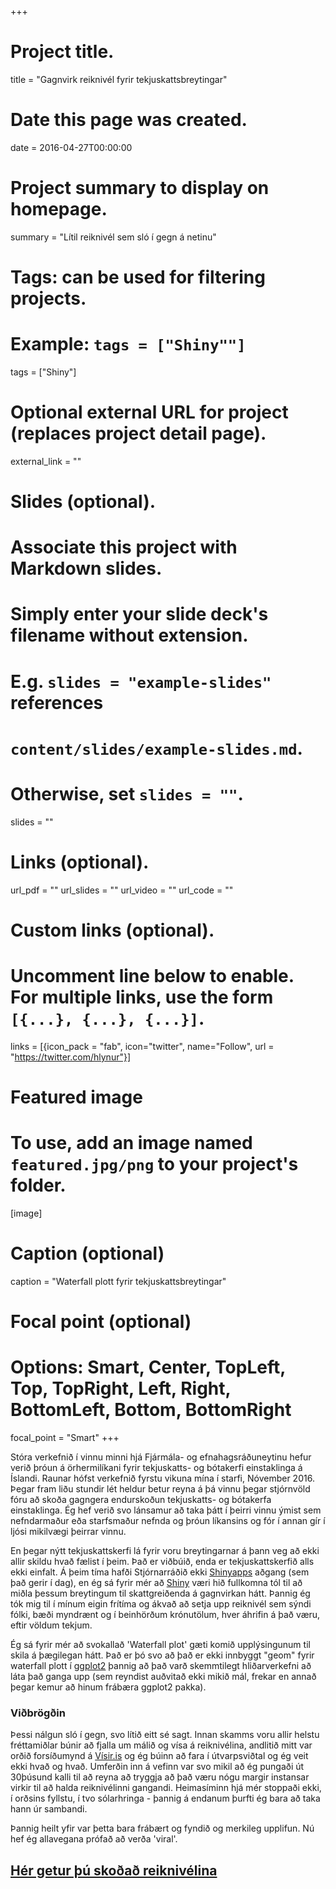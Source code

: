 +++
# Project title.
title = "Gagnvirk reiknivél fyrir tekjuskattsbreytingar"

# Date this page was created.
date = 2016-04-27T00:00:00

# Project summary to display on homepage.
summary = "Lítil reiknivél sem sló í gegn á netinu"

# Tags: can be used for filtering projects.
# Example: `tags = ["Shiny""]`
tags = ["Shiny"]

# Optional external URL for project (replaces project detail page).
external_link = ""

# Slides (optional).
#   Associate this project with Markdown slides.
#   Simply enter your slide deck's filename without extension.
#   E.g. `slides = "example-slides"` references 
#   `content/slides/example-slides.md`.
#   Otherwise, set `slides = ""`.
slides = ""

# Links (optional).
url_pdf = ""
url_slides = ""
url_video = ""
url_code = ""

# Custom links (optional).
#   Uncomment line below to enable. For multiple links, use the form `[{...}, {...}, {...}]`.
links = [{icon_pack = "fab", icon="twitter", name="Follow", url = "https://twitter.com/hlynur"}]

# Featured image
# To use, add an image named `featured.jpg/png` to your project's folder. 
[image]
  # Caption (optional)
  caption = "Waterfall plott fyrir tekjuskattsbreytingar"
  
  # Focal point (optional)
  # Options: Smart, Center, TopLeft, Top, TopRight, Left, Right, BottomLeft, Bottom, BottomRight
  focal_point = "Smart"
+++

Stóra verkefnið í vinnu minni hjá Fjármála- og efnahagsráðuneytinu hefur verið þróun á örhermilíkani fyrir tekjuskatts- og bótakerfi einstaklinga á Íslandi. Raunar hófst verkefnið fyrstu vikuna mína í starfi, Nóvember 2016. Þegar fram liðu stundir lét heldur betur reyna á þá vinnu þegar stjórnvöld fóru að skoða gagngera endurskoðun tekjuskatts- og bótakerfa einstaklinga. Ég hef verið svo lánsamur að taka þátt í þeirri vinnu ýmist sem nefndarmaður eða starfsmaður nefnda og þróun líkansins og fór í annan gír í ljósi mikilvægi þeirrar vinnu. 

En þegar nýtt tekjuskattskerfi lá fyrir voru breytingarnar á þann veg að ekki allir skildu hvað fælist í þeim. Það er viðbúið, enda er tekjuskattskerfið alls ekki einfalt. Á þeim tíma hafði Stjórnarráðið ekki [Shinyapps](http://shinyapps.io) aðgang (sem það gerir í dag), en ég sá fyrir mér að [Shiny](https://shiny.rstudio.com/) væri hið fullkomna tól til að miðla þessum breytingum til skattgreiðenda á gagnvirkan hátt. Þannig ég tók mig til í mínum eigin frítíma og ákvað að setja upp reiknivél sem sýndi fólki, bæði myndrænt og í beinhörðum krónutölum, hver áhrifin á það væru, eftir völdum tekjum. 

Ég sá fyrir mér að svokallað 'Waterfall plot' gæti komið upplýsingunum til skila á þægilegan hátt. Það er þó svo að það er ekki innbyggt "geom" fyrir waterfall plott í [ggplot2](https://ggplot2.tidyverse.org/) þannig að það varð skemmtilegt hliðarverkefni að láta það ganga upp (sem reyndist auðvitað ekki mikið mál, frekar en annað þegar kemur að hinum frábæra ggplot2 pakka). 

### Viðbrögðin 
Þessi nálgun sló í gegn, svo lítið eitt sé sagt. Innan skamms voru allir helstu fréttamiðlar búnir að fjalla um málið og vísa á reiknivélina, andlitið mitt var orðið forsíðumynd á [Vísir.is](http://www.visir.is) og ég búinn að fara í útvarpsviðtal og ég veit ekki hvað og hvað. Umferðin inn á vefinn var svo mikil að ég pungaði út 30þúsund kalli til að reyna að tryggja að það væru nógu margir instansar virkir til að halda reiknivélinni gangandi. Heimasíminn hjá mér stoppaði ekki, í orðsins fyllstu, í tvo sólarhringa - þannig á endanum þurfti ég bara að taka hann úr sambandi. 

Þannig heilt yfir var þetta bara frábært og fyndið og merkileg upplifun. Nú hef ég allavegana prófað að verða 'viral'.

## [Hér getur þú skoðað reiknivélina](https://hlynur.shinyapps.io/tekjuskattskerfi) 